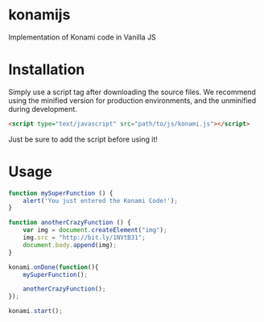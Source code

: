 # konamijs
Implementation of Konami code in Vanilla JS

# Installation

Simply use a script tag after downloading the source files.
We recommend using the minified version for production environments, and the unminified during development.

```html
<script type="text/javascript" src="path/to/js/konami.js"></script>
```

Just be sure to add the script before using it!

# Usage

```javascript
function mySuperFunction () {
	alert('You just entered the Konami Code!');
}

function anotherCrazyFunction () {
	var img = document.createElement("img");
	img.src = "http://bit.ly/1NVtB31";
	document.body.append(img);
}

konami.onDone(function(){
	mySuperFunction();

	anotherCrazyFunction();
});

konami.start();
```

